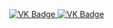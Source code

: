 <div id="badges" align="center">
<a href="https://vk.com/damir_mustang">
<img src = "https://img.shield.io/badge/VK-blue?style=for-the-badge&logo=VK&logoColor=white" alt="VK Badge"/>
</a>

<a href="https://mail.google.com/mail/u/0/#inbox">
<img scr = "https://img.shield.io/badge/EMAL-blue?style=for-the-badge&logo=GMAIL&logoColor=white" alt="VK Badge"/>
</a>
</div>
